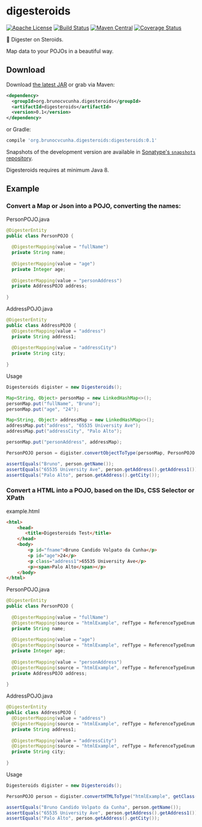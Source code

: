 digesteroids
========

[![Apache License](http://img.shields.io/badge/license-ASL-blue.svg)](https://github.com/brunocvcunha/digesteroids/blob/master/LICENSE)
[![Build Status](https://travis-ci.org/brunocvcunha/digesteroids.svg)](https://travis-ci.org/brunocvcunha/digesteroids)
[![Maven Central](https://maven-badges.herokuapp.com/maven-central/org.brunocvcunha.digesteroids/digesteroids/badge.svg)](https://maven-badges.herokuapp.com/maven-central/digesteroids/digesteroids)
[![Coverage Status](https://coveralls.io/repos/github/brunocvcunha/digesteroids/badge.svg?branch=master)](https://coveralls.io/github/brunocvcunha/digesteroids?branch=master)

:pill: Digester on Steroids.

Map data to your POJOs in a beautiful way.



Download
--------

Download [the latest JAR][1] or grab via Maven:
```xml
<dependency>
  <groupId>org.brunocvcunha.digesteroids</groupId>
  <artifactId>digesteroids</artifactId>
  <version>0.1</version>
</dependency>
```
or Gradle:
```groovy
compile 'org.brunocvcunha.digesteroids:digesteroids:0.1'
```

Snapshots of the development version are available in [Sonatype's `snapshots` repository][snap].

Digesteroids requires at minimum Java 8.





Example
--------

### Convert a Map or Json into a POJO, converting the names:

PersonPOJO.java
```java
@DigesterEntity
public class PersonPOJO {
  
  @DigesterMapping(value = "fullName")
  private String name;
  
  @DigesterMapping(value = "age")
  private Integer age;
  
  @DigesterMapping(value = "personAddress")
  private AddressPOJO address;
  
}
```


AddressPOJO.java
```java
@DigesterEntity
public class AddressPOJO {
  @DigesterMapping(value = "address")
  private String address1;
  
  @DigesterMapping(value = "addressCity")
  private String city;
  
}
```


Usage
```java
Digesteroids digister = new Digesteroids();

Map<String, Object> personMap = new LinkedHashMap<>();
personMap.put("fullName", "Bruno");
personMap.put("age", "24");

Map<String, Object> addressMap = new LinkedHashMap<>();
addressMap.put("address", "65535 University Ave");
addressMap.put("addressCity", "Palo Alto");

personMap.put("personAddress", addressMap);

PersonPOJO person = digister.convertObjectToType(personMap, PersonPOJO.class);

assertEquals("Bruno", person.getName());
assertEquals("65535 University Ave", person.getAddress().getAddress1());
assertEquals("Palo Alto", person.getAddress().getCity());
```




### Convert a HTML into a POJO, based on the IDs, CSS Selector or XPath

example.html
```html
<html>
	<head>
	   <title>Digesteroids Test</title>
	</head>
	<body>
        <p id="fname">Bruno Candido Volpato da Cunha</p>
        <p id="age">24</p>
        <p class="address1">65535 University Ave</p>
        <p><span>Palo Alto</span></p>
	</body>
</html>
```

PersonPOJO.java
```java
@DigesterEntity
public class PersonPOJO {
  
  @DigesterMapping(value = "fullName")
  @DigesterMapping(source = "htmlExample", refType = ReferenceTypeEnum.HTML_ID, value = "fname")
  private String name;
  
  @DigesterMapping(value = "age")
  @DigesterMapping(source = "htmlExample", refType = ReferenceTypeEnum.HTML_ID, value = "age")
  private Integer age;
  
  @DigesterMapping(value = "personAddress")
  @DigesterMapping(source = "htmlExample", refType = ReferenceTypeEnum.PASS_THROUGH, value = "")
  private AddressPOJO address;
  
}
```


AddressPOJO.java
```java
@DigesterEntity
public class AddressPOJO {
  @DigesterMapping(value = "address")
  @DigesterMapping(source = "htmlExample", refType = ReferenceTypeEnum.HTML_CSS, value = "p.address1")
  private String address1;
  
  @DigesterMapping(value = "addressCity")
  @DigesterMapping(source = "htmlExample", refType = ReferenceTypeEnum.HTML_XPATH, value = "p > span")
  private String city;
  
}
```


Usage
```java
Digesteroids digister = new Digesteroids();

PersonPOJO person = digister.convertHTMLToType("htmlExample", getClass().getResourceAsStream("/example.html"), PersonPOJO.class);

assertEquals("Bruno Candido Volpato da Cunha", person.getName());
assertEquals("65535 University Ave", person.getAddress().getAddress1());
assertEquals("Palo Alto", person.getAddress().getCity());
```


 [1]: https://search.maven.org/remote_content?g=org.brunocvcunha.digesteroids&a=digesteroids&v=LATEST
 [snap]: https://oss.sonatype.org/content/repositories/snapshots/
